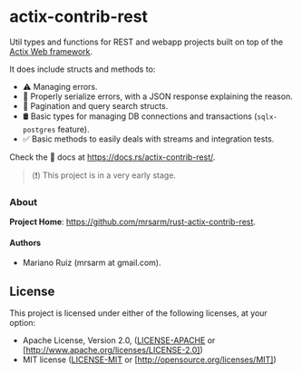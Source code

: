 actix-contrib-rest
==================

Util types and functions for REST and webapp projects built on top of
the [Actix Web framework](https://actix.rs/).

It does include structs and methods to:

- ⚠️ Managing errors.
- 📣 Properly serialize errors, with a JSON response explaining the reason.
- 📄 Pagination and query search structs.
- 🛢 Basic types for managing DB connections and transactions (`sqlx-postgres` feature).
- ✅ Basic methods to easily deals with streams and integration tests.

Check the 📖 docs at https://docs.rs/actix-contrib-rest/.

> (❗️) This project is in a very early stage.

### About

**Project Home**: https://github.com/mrsarm/rust-actix-contrib-rest.

#### Authors

- Mariano Ruiz (mrsarm at gmail.com).

## License

This project is licensed under either of the following licenses, at your option:

- Apache License, Version 2.0, ([LICENSE-APACHE](LICENSE-APACHE) or [http://www.apache.org/licenses/LICENSE-2.0])
- MIT license ([LICENSE-MIT](LICENSE-MIT) or [http://opensource.org/licenses/MIT])
